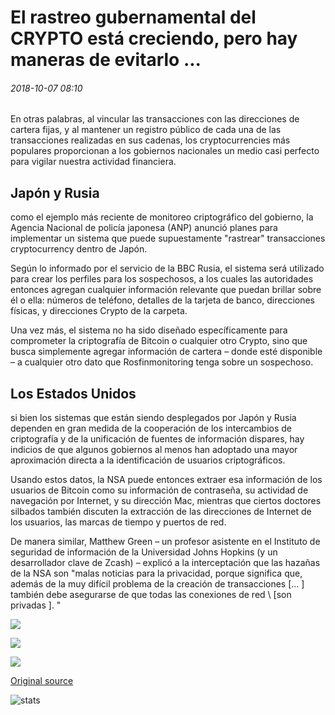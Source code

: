 # El rastreo gubernamental del CRYPTO está creciendo, pero hay maneras de evitarlo ...

###### 2018-10-07 08:10

En otras palabras, al vincular las transacciones con las direcciones de cartera fijas, y al mantener un registro público de cada una de las transacciones realizadas en sus cadenas, los cryptocurrencies más populares proporcionan a los gobiernos nacionales un medio casi perfecto para vigilar nuestra actividad financiera.

## Japón y Rusia

como el ejemplo más reciente de monitoreo criptográfico del gobierno, la Agencia Nacional de policía japonesa (ANP) anunció planes para implementar un sistema que puede supuestamente "rastrear" transacciones cryptocurrency dentro de Japón.

Según lo informado por el servicio de la BBC Rusia, el sistema será utilizado para crear los perfiles para los sospechosos, a los cuales las autoridades entonces agregan cualquier información relevante que puedan brillar sobre él o ella: números de teléfono, detalles de la tarjeta de banco, direcciones físicas, y direcciones Crypto de la carpeta.

Una vez más, el sistema no ha sido diseñado específicamente para comprometer la criptografía de Bitcoin o cualquier otro Crypto, sino que busca simplemente agregar información de cartera – donde esté disponible – a cualquier otro dato que Rosfinmonitoring tenga sobre un sospechoso.

## Los Estados Unidos

si bien los sistemas que están siendo desplegados por Japón y Rusia dependen en gran medida de la cooperación de los intercambios de criptografía y de la unificación de fuentes de información dispares, hay indicios de que algunos gobiernos al menos han adoptado una mayor aproximación directa a la identificación de usuarios criptográficos.

Usando estos datos, la NSA puede entonces extraer esa información de los usuarios de Bitcoin como su información de contraseña, su actividad de navegación por Internet, y su dirección Mac, mientras que ciertos doctores silbados también discuten la extracción de las direcciones de Internet de los usuarios, las marcas de tiempo y puertos de red.

De manera similar, Matthew Green – un profesor asistente en el Instituto de seguridad de información de la Universidad Johns Hopkins (y un desarrollador clave de Zcash) – explicó a la interceptación que las hazañas de la NSA son "malas noticias para la privacidad, porque significa que, además de la muy difícil problema de la creación de transacciones [... \] también debe asegurarse de que todas las conexiones de red \ [son privadas \]. "

![](https://s3.cointelegraph.com/storage/uploads/view/e2b98f2e1efbaa3d42403f2285561330.png)

![](https://s3.cointelegraph.com/storage/uploads/view/e3450c0caae045fe50c15c36e611b4d6.png)

![](https://s3.cointelegraph.com/storage/uploads/view/9f1ec87ff49016d1405adafb054c262a.png)

[Original source](https://cointelegraph.com/news/government-tracking-of-crypto-is-growing-but-there-are-ways-to-avoid-it)

![stats](https://c.statcounter.com/11760860/0/a89fa40b/1/ "stats")
